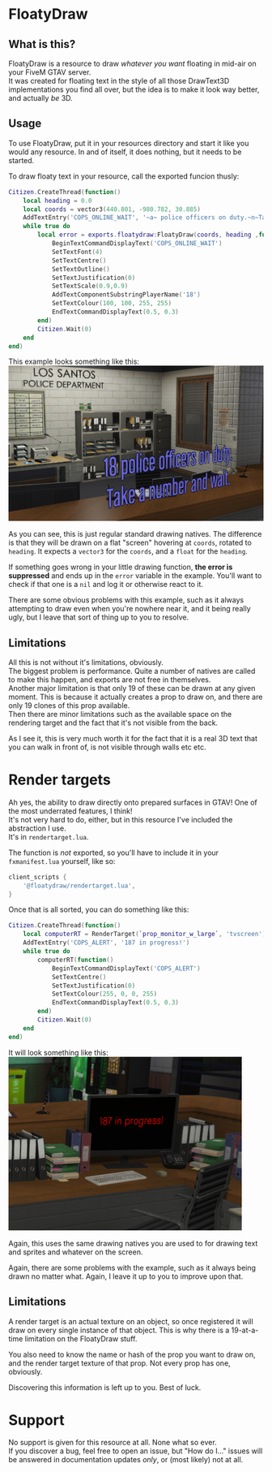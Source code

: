 FloatyDraw
==========

What is this?
-------------

FloatyDraw is a resource to draw *whatever you want* floating in mid-air on your FiveM GTAV server.  
It was created for floating text in the style of all those DrawText3D implementations you find all over, but the idea is to make it look way better, and actually *be* 3D.

Usage
-----

To use FloatyDraw, put it in your resources directory and start it like you would any resource. In and of itself, it does nothing, but it needs to be started.

To draw floaty text in your resource, call the exported funcion thusly:
```lua
Citizen.CreateThread(function()
    local heading = 0.0
    local coords = vector3(440.801, -980.782, 30.885)
    AddTextEntry('COPS_ONLINE_WAIT', '~a~ police officers on duty.~n~Take a number and wait.')
    while true do
        local error = exports.floatydraw:FloatyDraw(coords, heading ,function(index)
            BeginTextCommandDisplayText('COPS_ONLINE_WAIT')
            SetTextFont(4)
            SetTextCentre()
            SetTextOutline()
            SetTextJustification(0)
            SetTextScale(0.9,0.9)
            AddTextComponentSubstringPlayerName('18')
            SetTextColour(100, 100, 255, 255)
            EndTextCommandDisplayText(0.5, 0.3)
        end)
        Citizen.Wait(0)
    end
end)
```

This example looks something like this:  
![example image](example.png)

As you can see, this is just regular standard drawing natives. The difference is that they will be drawn on a flat "screen" hovering at `coords`, rotated to `heading`. It expects a `vector3` for the `coords`, and a `float` for the `heading`.

If something goes wrong in your little drawing function, **the error is suppressed** and ends up in the `error` variable in the example. You'll want to check if that one is a `nil` and log it or otherwise react to it.

There are some obvious problems with this example, such as it always attempting to draw even when you're nowhere near it, and it being really ugly, but I leave that sort of thing up to you to resolve.

Limitations
-----------

All this is not without it's limitations, obviously.  
The biggest problem is performance. Quite a number of natives are called to make this happen, and exports are not free in themselves.  
Another major limitation is that only 19 of these can be drawn at any given moment. This is because it actually creates a prop to draw on, and there are only 19 clones of this prop available.  
Then there are minor limitations such as the available space on the rendering target and the fact that it's not visible from the back.

As I see it, this is very much worth it for the fact that it is a real 3D text that you can walk in front of, is not visible through walls etc etc.

Render targets
==============

Ah yes, the ability to draw directly onto prepared surfaces in GTAV! One of the most underrated features, I think!  
It's not very hard to do, either, but in this resource I've included the abstraction I use.  
It's in `rendertarget.lua`.

The function is *not* exported, so you'll have to include it in your `fxmanifest.lua` yourself, like so:

```lua
client_scripts {
    '@floatydraw/rendertarget.lua',
}
```

Once that is all sorted, you can do something like this:
```lua
Citizen.CreateThread(function()
    local computerRT = RenderTarget(`prop_monitor_w_large`, 'tvscreen')
    AddTextEntry('COPS_ALERT', '187 in progress!')
    while true do
        computerRT(function()
            BeginTextCommandDisplayText('COPS_ALERT')
            SetTextCentre()
            SetTextJustification(0)
            SetTextColour(255, 0, 0, 255)
            EndTextCommandDisplayText(0.5, 0.3)
        end)
        Citizen.Wait(0)
    end
end)
```
It will look something like this:  
![example image](example_rt.png)

Again, this uses the same drawing natives you are used to for drawing text and sprites and whatever on the screen.

Again, there are some problems with the example, such as it always being drawn no matter what. Again, I leave it up to you to improve upon that.

Limitations
-----------

A render target is an actual texture on an object, so once registered it will draw on every single instance of that object. This is why there is a 19-at-a-time limitation on the FloatyDraw stuff.

You also need to know the name or hash of the prop you want to draw on, and the render target texture of that prop. Not every prop has one, obviously.

Discovering this information is left up to you. Best of luck.


Support
=======

No support is given for this resource at all. None what so ever.  
If you discover a bug, feel free to open an issue, but "How do I..." issues will be answered in documentation updates *only*, or (most likely) not at all.

